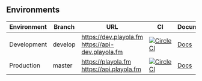 ## Environments

| Environment | Branch  | URL                                                    | CI                                                                                                                                                                                                                                               | Documentation                           |
| ----------- | ------- | ------------------------------------------------------ | ------------------------------------------------------------------------------------------------------------------------------------------------------------------------------------------------------------------------------------------------ | --------------------------------------- |
| Development | develop | https://dev.playola.fm <br> https://api-dev.playola.fm | [![CircleCI](https://dl.circleci.com/status-badge/img/gh/briankeane/playola/tree/develop.svg?style=svg&circle-token=c26b381796904c24cdcb23490aa30ab6d80f9698)](https://dl.circleci.com/status-badge/redirect/gh/briankeane/playola/tree/develop) | [Docs](https://api-dev.playola.fm/docs) |
| Production  | master  | https://playola.fm <br> https://api.playola.fm         | [![CircleCI](https://dl.circleci.com/status-badge/img/gh/briankeane/playola/tree/develop.svg?style=svg&circle-token=c26b381796904c24cdcb23490aa30ab6d80f9698)](https://dl.circleci.com/status-badge/redirect/gh/briankeane/playola/tree/master)  | [Docs](https://playola.fm/docs)         |
